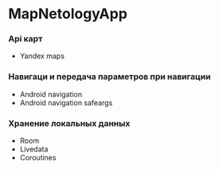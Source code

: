 # MapNetologyApp

### Api карт
* Yandex maps

### Навигаци и передача параметров при навигации
* Android navigation
* Android navigation safeargs

### Хранение локальных данных
* Room
* Livedata
* Coroutines
